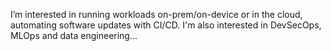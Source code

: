 
<!---
- 👀 I’m interested in ...
- 🌱 I’m currently learning ...
- 💞️ I’m looking to collaborate on ...
- 📫 How to reach me ...
--->

I’m interested in running workloads on-prem/on-device or in the cloud, automating software updates with CI/CD. I'm also interested in DevSecOps, MLOps and data engineering...

<!---
cdevarenne/cdevarenne is a ✨ special ✨ repository because its `README.md` (this file) appears on your GitHub profile.
You can click the Preview link to take a look at your changes.
--->
